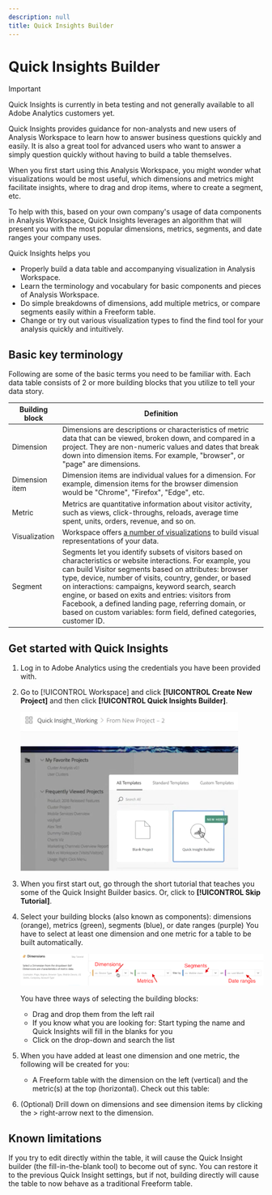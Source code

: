 ```yaml
---
description: null
title: Quick Insights Builder
---
```


# Quick Insights Builder

>[!IMPORTANT]
>
>Quick Insights is currently in beta testing and not generally available to all Adobe Analytics customers yet.

Quick Insights provides guidance for non-analysts and new users of Analysis Workspace to learn how to answer business questions quickly and easily. It is also a great tool for advanced users who want to answer a simply question quickly without having to build a table themselves.

When you first start using this Analysis Workspace, you might wonder what visualizations would be most useful, which dimensions and metrics might facilitate insights, where to drag and drop items, where to create a segment, etc. 

To help with this, based on your own company's usage of data components in Analysis Workspace, Quick Insights leverages an algorithm that will present you with the most popular dimensions, metrics, segments, and date ranges your company uses. 

Quick Insights helps you

* Properly build a data table and accompanying visualization in Analysis Workspace.
* Learn the terminology and vocabulary for basic components and pieces of Analysis Workspace.
* Do simple breakdowns of dimensions, add multiple metrics, or compare segments easily within a Freeform table.
* Change or try out various visualization types to find the find tool for your analysis quickly and intuitively.

## Basic key terminology

Following are some of the basic terms you need to be familiar with. Each data table consists of 2 or more building blocks that you utilize to tell your data story.

|Building block|Definition|
|---|---|
|Dimension|Dimensions are descriptions or characteristics of metric data that can be viewed, broken down, and compared in a project. They are non-numeric values and dates that break down into dimension items. For example, "browser", or "page" are dimensions.|
|Dimension item|Dimension items are individual values for a dimension. For example, dimension items for the browser dimension would be "Chrome", "Firefox", "Edge", etc.|
|Metric|Metrics are quantitative information about visitor activity, such as views, click-throughs, reloads, average time spent, units, orders, revenue, and so on.|
|Visualization|Workspace offers [a number of visualizations](/help/analyze/analysis-workspace/visualizations/t-sync-visualization.md) to build visual representations of your data.|
|Segment|Segments let you identify subsets of visitors based on characteristics or website interactions. For example, you can build Visitor segments based on attributes: browser type, device, number of visits, country, gender, or based on interactions: campaigns, keyword search, search engine, or based on exits and entries: visitors from Facebook, a defined landing page, referring domain, or based on custom variables: form field, defined categories, customer ID.  |

## Get started with Quick Insights

1. Log in to Adobe Analytics using the credentials you have been provided with.
1. Go to [!UICONTROL Workspace] and click **[!UICONTROL Create New Project]** and then click **[!UICONTROL Quick Insights Builder]**.

    ![](assets/qibuilder.png)

1. When you first start out, go through the short tutorial that teaches you some of the Quick Insight Builder basics. Or, click to **[!UICONTROL Skip Tutorial]**.
1. Select your building blocks (also known as components): dimensions (orange), metrics (green), segments (blue), or date ranges (purple) You have to select at least one dimension and one metric for a table to be built automatically. 

    ![](assets/qibuilder2.png)

    You have three ways of selecting the building blocks:
    * Drag and drop them from the left rail
    * If you know what you are looking for: Start typing the name and Quick Insights will fill in the blanks for you
    * Click on the drop-down and search the list

1. When you have added at least one dimension and one metric, the following will be created for you:

    * A Freeform table with the dimension on the left (vertical) and the metric(s) at the top (horizontal). Check out this table: 

1. (Optional) Drill down on dimensions and see dimension items by clicking the > right-arrow next to the dimension.



## Known limitations

If you try to edit directly within the table, it will cause the Quick Insight builder (the fill-in-the-blank tool) to become out of sync. You can restore it to the previous Quick Insight settings, but if not, building directly will cause the table to now behave as a traditional Freeform table.

